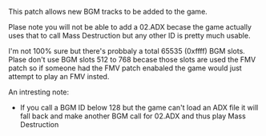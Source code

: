 This patch allows new BGM tracks to be added to the game.

Plase note you will not be able to add a 02.ADX becase the game actually uses that to call Mass Destruction but any other ID is pretty much usable.

I'm not 100% sure but there's probbaly a total 65535 (0xffff) BGM slots.
Plase don't use BGM slots 512 to 768 becase those slots are used the FMV patch so if someone had the FMV patch enabaled the game would just attempt to play an FMV insted.

An intresting note:
-  If you call a BGM ID below 128 but the game can't load an ADX file it will fall back and make another BGM call for 02.ADX and thus play  Mass Destruction
